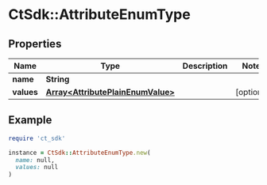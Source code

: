 # CtSdk::AttributeEnumType

## Properties

| Name | Type | Description | Notes |
| ---- | ---- | ----------- | ----- |
| **name** | **String** |  |  |
| **values** | [**Array&lt;AttributePlainEnumValue&gt;**](AttributePlainEnumValue.md) |  | [optional] |

## Example

```ruby
require 'ct_sdk'

instance = CtSdk::AttributeEnumType.new(
  name: null,
  values: null
)
```

